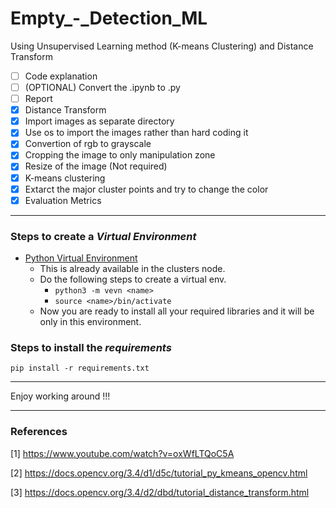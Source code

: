 # Empty_-_Detection_ML
Using Unsupervised Learning method (K-means Clustering) and Distance Transform
- [ ] Code explanation
- [ ] (OPTIONAL) Convert the .ipynb to .py
- [ ] Report
- [x] Distance Transform
- [x] Import images as separate directory
- [x] Use os to import the images rather than hard coding it
- [x] Convertion of rgb to grayscale
- [x] Cropping the image to only manipulation zone
- [x] Resize of the image (Not required)
- [x] K-means clustering
- [x] Extarct the major cluster points and try to change the color
- [x] Evaluation Metrics

---

### Steps to create a _Virtual Environment_
- [Python Virtual Environment](https://docs.python.org/3/library/venv.html)
    - This is already available in the clusters node.
    - Do the following steps to create a virtual env.
        - `python3 -m vevn <name>`
        - `source <name>/bin/activate`
    - Now you are ready to install all your required libraries and it will be only in this environment.

### Steps to install the _requirements_
    pip install -r requirements.txt

---

Enjoy working around !!!

---

### References

[1] https://www.youtube.com/watch?v=oxWfLTQoC5A

[2] https://docs.opencv.org/3.4/d1/d5c/tutorial_py_kmeans_opencv.html

[3] https://docs.opencv.org/3.4/d2/dbd/tutorial_distance_transform.html